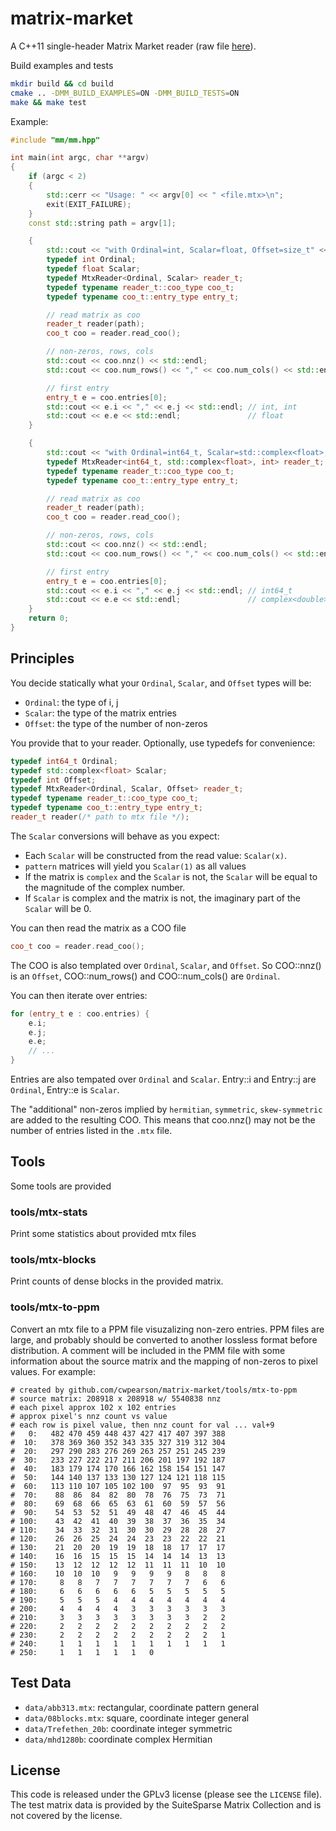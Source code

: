 # matrix-market

A C++11 single-header Matrix Market reader (raw file [here](https://raw.githubusercontent.com/cwpearson/matrix-market/master/include/mm/mm.hpp)).

Build examples and tests
```bash
mkdir build && cd build
cmake .. -DMM_BUILD_EXAMPLES=ON -DMM_BUILD_TESTS=ON
make && make test
```

Example:
```c++
#include "mm/mm.hpp"

int main(int argc, char **argv)
{
    if (argc < 2)
    {
        std::cerr << "Usage: " << argv[0] << " <file.mtx>\n";
        exit(EXIT_FAILURE);
    }
    const std::string path = argv[1];

    {
        std::cout << "with Ordinal=int, Scalar=float, Offset=size_t" << std::endl;
        typedef int Ordinal;
        typedef float Scalar;
        typedef MtxReader<Ordinal, Scalar> reader_t;
        typedef typename reader_t::coo_type coo_t;
        typedef typename coo_t::entry_type entry_t;

        // read matrix as coo
        reader_t reader(path);
        coo_t coo = reader.read_coo();

        // non-zeros, rows, cols
        std::cout << coo.nnz() << std::endl;                               // size_t
        std::cout << coo.num_rows() << "," << coo.num_cols() << std::endl; // int

        // first entry
        entry_t e = coo.entries[0];
        std::cout << e.i << "," << e.j << std::endl; // int, int
        std::cout << e.e << std::endl;               // float
    }

    {
        std::cout << "with Ordinal=int64_t, Scalar=std::complex<float>, Offset=int" << std::endl;
        typedef MtxReader<int64_t, std::complex<float>, int> reader_t;
        typedef typename reader_t::coo_type coo_t;
        typedef typename coo_t::entry_type entry_t;

        // read matrix as coo
        reader_t reader(path);
        coo_t coo = reader.read_coo();

        // non-zeros, rows, cols
        std::cout << coo.nnz() << std::endl;                               // int
        std::cout << coo.num_rows() << "," << coo.num_cols() << std::endl; // complex<double>

        // first entry
        entry_t e = coo.entries[0];
        std::cout << e.i << "," << e.j << std::endl; // int64_t
        std::cout << e.e << std::endl;               // complex<double>
    }
    return 0;
}
```

## Principles

You decide statically what your `Ordinal`, `Scalar`, and `Offset` types will be:
* `Ordinal`: the type of i, j
* `Scalar`: the type of the matrix entries
* `Offset`: the type of the number of non-zeros

You provide that to your reader. Optionally, use typedefs for convenience:
```c++
typedef int64_t Ordinal;
typedef std::complex<float> Scalar;
typedef int Offset;
typedef MtxReader<Ordinal, Scalar, Offset> reader_t;
typedef typename reader_t::coo_type coo_t;
typedef typename coo_t::entry_type entry_t;
reader_t reader(/* path to mtx file */);
```

The `Scalar` conversions will behave as you expect:
* Each `Scalar` will be constructed from the read value: `Scalar(x)`.
* `pattern` matrices will yield you `Scalar(1)` as all values
* If the matrix is `complex` and the `Scalar` is not, the `Scalar` will be equal to the magnitude of the complex number.
* If `Scalar` is complex and the matrix is not, the imaginary part of the `Scalar` will be 0. 

You can then read the matrix as a COO file
```c++
coo_t coo = reader.read_coo();
```

The COO is also templated over `Ordinal`, `Scalar`, and `Offset`.
So COO::nnz() is an `Offset`, COO::num_rows() and COO::num_cols() are `Ordinal`.

You can then iterate over entries:
```c++
for (entry_t e : coo.entries) {
    e.i;
    e.j;
    e.e;
    // ...
}
```
Entries are also tempated over `Ordinal` and `Scalar`.
Entry::i and Entry::j are `Ordinal`, Entry::e is `Scalar`.

The "additional" non-zeros implied by `hermitian`, `symmetric`, `skew-symmetric` are added to the resulting COO.
This means that coo.nnz() may not be the number of entries listed in the `.mtx` file.

## Tools

Some tools are provided

### tools/mtx-stats
Print some statistics about provided mtx files

### tools/mtx-blocks
Print counts of dense blocks in the provided matrix.

### tools/mtx-to-ppm
Convert an mtx file to a PPM file visuzalizing non-zero entries.
PPM files are large, and probably should be converted to another lossless format before distribution.
A comment will be included in the PMM file with some information about the source matrix and the mapping of non-zeros to pixel values.
For example:
```
# created by github.com/cwpearson/matrix-market/tools/mtx-to-ppm
# source matrix: 208918 x 208918 w/ 5540838 nnz
# each pixel approx 102 x 102 entries
# approx pixel's nnz count vs value
# each row is pixel value, then nnz count for val ... val+9
#   0:   482 470 459 448 437 427 417 407 397 388
#  10:   378 369 360 352 343 335 327 319 312 304
#  20:   297 290 283 276 269 263 257 251 245 239
#  30:   233 227 222 217 211 206 201 197 192 187
#  40:   183 179 174 170 166 162 158 154 151 147
#  50:   144 140 137 133 130 127 124 121 118 115
#  60:   113 110 107 105 102 100  97  95  93  91
#  70:    88  86  84  82  80  78  76  75  73  71
#  80:    69  68  66  65  63  61  60  59  57  56
#  90:    54  53  52  51  49  48  47  46  45  44
# 100:    43  42  41  40  39  38  37  36  35  34
# 110:    34  33  32  31  30  30  29  28  28  27
# 120:    26  26  25  24  24  23  23  22  22  21
# 130:    21  20  20  19  19  18  18  17  17  17
# 140:    16  16  15  15  15  14  14  14  13  13
# 150:    13  12  12  12  12  11  11  11  10  10
# 160:    10  10  10   9   9   9   9   8   8   8
# 170:     8   8   7   7   7   7   7   7   6   6
# 180:     6   6   6   6   6   5   5   5   5   5
# 190:     5   5   5   4   4   4   4   4   4   4
# 200:     4   4   4   4   3   3   3   3   3   3
# 210:     3   3   3   3   3   3   3   3   2   2
# 220:     2   2   2   2   2   2   2   2   2   2
# 230:     2   2   2   2   2   2   2   2   2   1
# 240:     1   1   1   1   1   1   1   1   1   1
# 250:     1   1   1   1   1   0
```

## Test Data

* `data/abb313.mtx`: rectangular, coordinate pattern general
* `data/08blocks.mtx`: square, coordinate integer general 
* `data/Trefethen_20b`: coordinate integer symmetric
* `data/mhd1280b`: coordinate complex Hermitian

## License

This code is released under the GPLv3 license (please see the `LICENSE` file).
The test matrix data is provided by the SuiteSparse Matrix Collection and is not covered by the license.